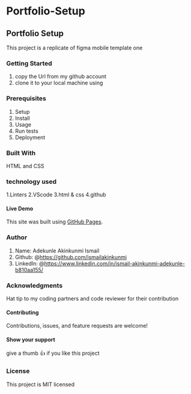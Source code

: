 # Portfolio-Setup

## Portfolio Setup

This project is a replicate of figma mobile template one

### Getting Started

1. copy the Url from my github account
2. clone it to your local machine using

### Prerequisites

1. Setup
2. Install
3. Usage
4. Run tests
5. Deployment

### Built With

HTML and CSS

### technology used

1.Linters
2.VScode
3.html & css
4.github

#### Live Demo

This site was built using [GitHub Pages](http://127.0.0.1:5500/index.html/).

### Author

1. Name: Adekunle Akinkunmi Ismail
2. Github: @<https://github.com/ismailakinkunmi>
3. LinkedIn: @<https://www.linkedin.com/in/ismail-akinkunmi-adekunle-b810aa155/>

### Acknowledgments

Hat tip to my coding partners and code reviewer for their contribution

#### Contributing

Contributions, issues, and feature requests are welcome!

#### Show your support

give a thumb 👍 if you like this project

### License

This project is MIT licensed
